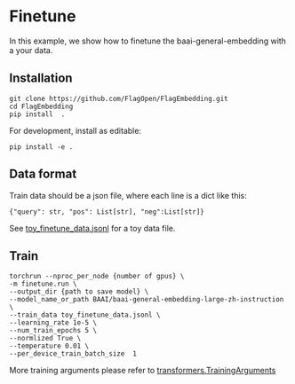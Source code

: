 # Finetune
In this example, we show how to finetune the baai-general-embedding with a your data.

## Installation
```
git clone https://github.com/FlagOpen/FlagEmbedding.git
cd FlagEmbedding
pip install  .
```
For development, install as editable:
```
pip install -e .
```
 

## Data format
Train data should be a json file, where each line is a dict like this:

```
{"query": str, "pos": List[str], "neg":List[str]}
```
See [toy_finetune_data.jsonl]() for a toy data file.


## Train
```
torchrun --nproc_per_node {number of gpus} \
-m finetune.run \
--output_dir {path to save model} \
--model_name_or_path BAAI/baai-general-embedding-large-zh-instruction \
--train_data toy_finetune_data.jsonl \
--learning_rate 1e-5 \
--num_train_epochs 5 \
--normlized True \
--temperature 0.01 \
--per_device_train_batch_size  1 
```

More training arguments please refer to [transformers.TrainingArguments](https://huggingface.co/docs/transformers/main_classes/trainer#transformers.TrainingArguments)





